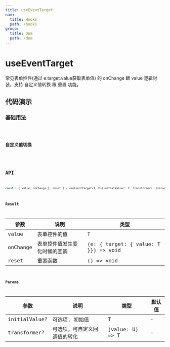 ```yaml
---
title: useEventTarget
nav:
  title: Hooks
  path: /hooks
group:
  title: Dom
  path: /dom
---
```


# useEventTarget

常见表单控件(通过 e.target.value获取表单值) 的 onChange 跟 value 逻辑封装，支持 自定义值转换 跟 重置 功能。

## 代码演示

### 基础用法

<code src="./demo/demo1.tsx" />

### 自定义值切换

<code src="./demo/demo2.tsx" />

## API

```javascript
const [ { value, onChange }, reset ] = useEventTarget<T, U>(initialValue?: T, transformer?: (value: U) => T );
```

### Result

| 参数              | 说明               | 类型                  |
|------------------|--------------------|-----------------------|
| value            | 表单控件的值         | T |
| onChange         | 表单控件值发生变化时候的回调 |  (e: { target: { value: T }}) => void |
| reset            | 重置函数         | () => void

### Params

| 参数    | 说明                                         | 类型                   | 默认值 |
|---------|----------------------------------------------|------------------------|--------|
| initialValue? | 可选项, 初始值  | T |  - |     
| transformer? | 可选项，可自定义回调值的转化  | (value: U) => T | - |
